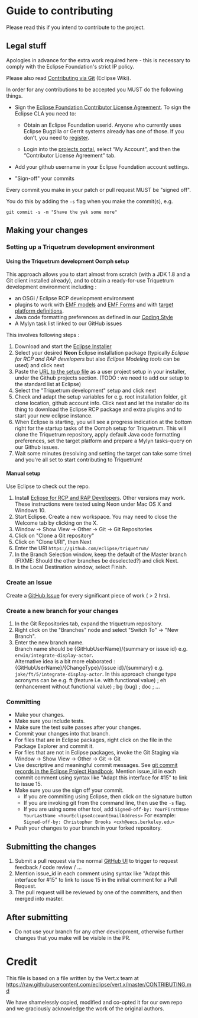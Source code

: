 # Guide to contributing

Please read this if you intend to contribute to the project.

## Legal stuff

Apologies in advance for the extra work required here - this is necessary to comply with the Eclipse Foundation's
strict IP policy.

Please also read [Contributing via Git](http://wiki.eclipse.org/Development_Resources/Contributing_via_Git) (Eclipse Wiki).

In order for any contributions to be accepted you MUST do the following things.

* Sign the [Eclipse Foundation Contributor License Agreement](http://www.eclipse.org/legal/CLA.php).
To sign the Eclipse CLA you need to:

  * Obtain an Eclipse Foundation userid. Anyone who currently uses Eclipse Bugzilla or Gerrit systems already has one of those.
If you don’t, you need to [register](https://dev.eclipse.org/site_login/createaccount.php).

  * Login into the [projects portal](https://projects.eclipse.org/), select “My Account”, and then the “Contributor License Agreement” tab.

* Add your github username in your Eclipse Foundation account settings.

* "Sign-off" your commits


Every commit you make in your patch or pull request MUST be "signed off".

You do this by adding the `-s` flag when you make the commit(s), e.g.

    git commit -s -m "Shave the yak some more"

## Making your changes

### Setting up a Triquetrum development environment

#### Using the Triquetrum development Oomph setup

This approach allows you to start almost from scratch (with a JDK 1.8 and a Git client installed already), and to obtain a ready-for-use Triquetrum development environment including :
* an OSGi / Eclipse RCP development environment
* plugins to work with [EMF models](http://www.eclipse.org/modeling/emf/) and [EMF Forms](http://www.eclipse.org/ecp/emfforms/index.html) and with [target platform definitions](https://github.com/mbarbero/fr.obeo.releng.targetplatform/).
* Java code formatting preferences as defined in our [Coding Style](https://wiki.eclipse.org/Triquetrum/Coding_Style)
* A Mylyn task list linked to our GitHub issues

This involves following steps :

1. Download and start the [Eclipse Installer](http://www.eclipse.org/downloads/eclipse-packages/)
2. Select your desired **Neon** Eclipse installation package (typically *Eclipse for RCP and RAP developers* but also *Eclipse Modeling tools* can be used) and click next
3. Paste the [URL to the setup file](https://raw.githubusercontent.com/eclipse/triquetrum/master/setups/org.eclipse.triquetrum.developer.setup/TriquetrumDevelopment.setup) as a user project setup in your installer, under the Github projects section. (TODO : we need to add our setup to the standard list at Eclipse)
4. Select the "Triquetrum development" setup and click next
5. Check and adapt the setup variables for e.g. root installation folder, git clone location, github account info. Click next and let the installer do its thing to download the Eclipse RCP package and extra plugins and to start your new eclipse instance.
6. When Eclipse is starting, you will see a progress indication at the bottom right for the startup tasks of the Oomph setup for Triquetrum. This will clone the Triquetrum repository, apply default Java code formatting preferences, set the target platform and prepare a Mylyn tasks-query on our Github issues.
7. Wait some minutes (resolving and setting the target can take some time) and you're all set to start contributing to Triquetrum!

#### Manual setup

Use Eclipse to check out the repo.

1. Install [Eclipse for RCP and RAP Developers](http://www.eclipse.org/downloads/).  Other versions may work.  These instructions were tested using Neon under Mac OS X and Windows 10.
2. Start Eclipse. Create a new workspace.  You may need to close the Welcome tab by clicking on the X.
3. Window -> Show View -> Other -> Git -> Git Repositories
4. Click on "Clone a Git repository"
5. Click on "Clone URI", then Next
6. Enter the URI ``https://github.com/eclipse/triquetrum/``
7. In the Branch Selection window, keep the default of the Master branch (FIXME: Should the other branches be deselected?) and click Next.
8. In the Local Destination window, select Finish.

### Create an Issue
Create a [GitHub Issue](https://github.com/eclipse/triquetrum/issues) for every significant piece of work ( > 2 hrs).

### Create a new branch for your changes

1. In the Git Repositories tab, expand the triquetrum repository.
2. Right click on the "Branches" node and select "Switch To" -> "New Branch".  
3. Enter the new branch name.  
Branch name should be {GitHubUserName}/{summary or issue id} e.g. ``erwin/integrate-display-actor``.  
Alternative idea is a bit more elaborated : {GitHubUserName}/{ChangeType}/{issue id}/{summary} e.g. ``jake/ft/5/integrate-display-actor``. In this approach change type acronyms can be e.g. ft (feature i.e. with functional value) ; eh (enhancement without functional value) ; bg (bug) ; doc ; ...

### Committing
* Make your changes.
* Make sure you include tests.
* Make sure the test suite passes after your changes.
* Commit your changes into that branch. 
* For files that are in Eclipse packages, right click on the file in the Package Explorer and commit it.  
* For files that are not in Eclipse packages, invoke the Git Staging via Window -> Show View -> Other -> Git -> Git
* Use descriptive and meaningful commit messages. See [git commit records in the Eclipse Project Handbook](https://www.eclipse.org/projects/handbook/#resources-source).  Mention issue_id in each commit comment using syntax like "Adapt this interface for #15" to link to issue 15.
* Make sure you use the sign off your commit.
  * If you are commiting using Eclipse, then click on the signature button  
  * If you are invoking git from the command line, then use the `-s` flag.  
  * If you are using some other tool, add ``Signed-off-by: YourFirstName YourLastName <YourEclipseAccountEmailAddress>`` For example: ``Signed-off-by: Christopher Brooks <cxh@eecs.berkeley.edu>``
* Push your changes to your branch in your forked repository.

## Submitting the changes

1. Submit a pull request via the normal [GitHub UI](https://github.com/eclipse/triquetrum) to trigger to request feedback / code review / ... 
2. Mention issue_id in each comment using syntax like "Adapt this interface for #15" to link to issue 15 in the initial comment for a Pull Request.
3. The pull request will be reviewed by one of the committers, and then merged into master.
 
## After submitting

* Do not use your branch for any other development, otherwise further changes that you make will be visible in the PR.

# Credit

This file is based on a file written by the Vert.x team at https://raw.githubusercontent.com/eclipse/vert.x/master/CONTRIBUTING.md

We have shamelessly copied, modified and co-opted it for our own repo and we graciously acknowledge the work of the original authors.
